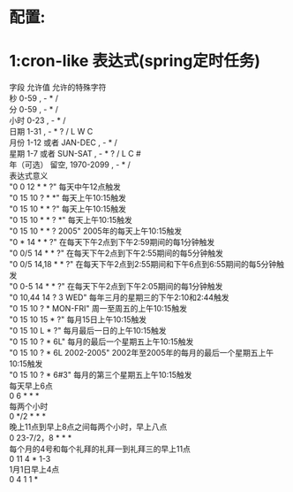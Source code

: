 # 配置:

# 1:cron-like 表达式(spring定时任务)
字段 允许值 允许的特殊字符    
秒 0-59 , - * /    
分 0-59 , - * /    
小时 0-23 , - * /    
日期 1-31 , - * ? / L W C    
月份 1-12 或者 JAN-DEC , - * /    
星期 1-7 或者 SUN-SAT , - * ? / L C #    
年（可选） 留空, 1970-2099 , - * /    
表达式意义    
"0 0 12 * * ?" 每天中午12点触发    
"0 15 10 ? * *" 每天上午10:15触发    
"0 15 10 * * ?" 每天上午10:15触发    
"0 15 10 * * ? *" 每天上午10:15触发    
"0 15 10 * * ? 2005" 2005年的每天上午10:15触发    
"0 * 14 * * ?" 在每天下午2点到下午2:59期间的每1分钟触发    
"0 0/5 14 * * ?" 在每天下午2点到下午2:55期间的每5分钟触发    
"0 0/5 14,18 * * ?" 在每天下午2点到2:55期间和下午6点到6:55期间的每5分钟触发    
"0 0-5 14 * * ?" 在每天下午2点到下午2:05期间的每1分钟触发    
"0 10,44 14 ? 3 WED" 每年三月的星期三的下午2:10和2:44触发    
"0 15 10 ? * MON-FRI" 周一至周五的上午10:15触发    
"0 15 10 15 * ?" 每月15日上午10:15触发    
"0 15 10 L * ?" 每月最后一日的上午10:15触发    
"0 15 10 ? * 6L" 每月的最后一个星期五上午10:15触发    
"0 15 10 ? * 6L 2002-2005" 2002年至2005年的每月的最后一个星期五上午10:15触发    
"0 15 10 ? * 6#3" 每月的第三个星期五上午10:15触发    
每天早上6点    
0 6 * * *    
每两个小时    
0 */2 * * *    
晚上11点到早上8点之间每两个小时，早上八点    
0 23-7/2，8 * * *    
每个月的4号和每个礼拜的礼拜一到礼拜三的早上11点    
0 11 4 * 1-3    
1月1日早上4点    
0 4 1 1 *  